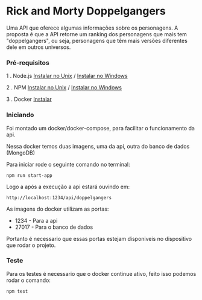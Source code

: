 # Rick and Morty Doppelgangers

Uma API que oferece algumas informações sobre os personagens. A proposta é que a API retorne um ranking dos personagens que mais tem "doppelgangers", ou seja, personagens que têm mais versões diferentes dele em outros universos.

### Pré-requisitos

1 . Node.js [Instalar no Unix](https://github.com/nvm-sh/nvm#installation-and-update) / [Instalar no Windows](https://github.com/coreybutler/nvm-windows)

2 . NPM [Instalar no Unix](https://github.com/nvm-sh/nvm#installation-and-update) / [Instalar no Windows](https://github.com/coreybutler/nvm-windows)

3 . Docker [Instalar](https://docs.docker.com/install/)

### Iniciando

Foi montado um docker/docker-compose, para facilitar o funcionamento da api.

Nessa docker temos duas imagens, uma da api, outra do banco de dados (MongoDB) 

Para iniciar rode o seguinte comando no terminal:

```
npm run start-app
```

Logo a após a execução a api estará ouvindo em:

```
http://localhost:1234/api/doppelgangers
```

As imagens do docker utilizam as portas:

- 1234 - Para a api
- 27017 - Para o banco de dados

Portanto é necessario que essas portas estejam disponiveis no dispositivo que rodar o projeto.

### Teste

Para os testes é necessario que o docker continue ativo, feito isso podemos rodar o comando:

```
npm test
```
